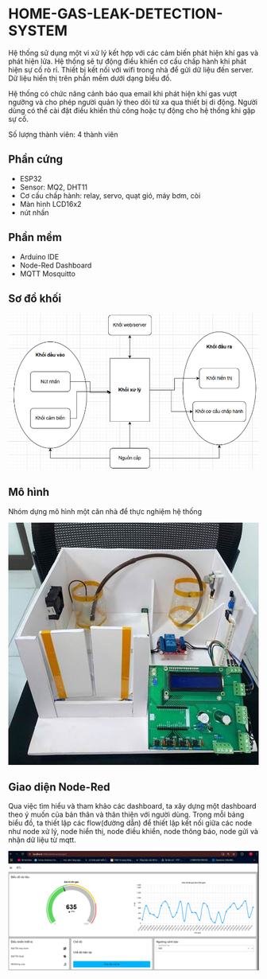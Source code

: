 # HOME-GAS-LEAK-DETECTION-SYSTEM
Hệ thống sử dụng một vi xử lý kết hợp với các cảm biến phát hiện khí gas và phát hiện lửa. Hệ thống sẽ tự động điều khiển cơ cấu chấp hành khi phát hiện sự cố rò rỉ. Thiết bị kết nối với wifi trong nhà để gửi dữ liệu đến server. Dữ liệu hiển thị trên phần mềm dưới dạng biểu đồ. 

Hệ thống có chức năng cảnh báo qua email khi phát hiện khí gas vượt ngưỡng và cho phép người quản lý theo dõi từ xa qua thiết bị di động. Người dùng có thể cài đặt điều khiển thủ công hoặc tự động cho hệ thống khi gặp sự cố. 

Số lượng thành viên: 4 thành viên

## Phần cứng
- ESP32
- Sensor: MQ2, DHT11
- Cơ cấu chấp hành: relay, servo, quạt gió, máy bơm, còi
- Màn hình LCD16x2
- nút nhấn

## Phần mềm 
- Arduino IDE
- Node-Red Dashboard
- MQTT Mosquitto

## Sơ đồ khối
<img src = "https://github.com/ngocdaitran2003/HOME-GAS-LEAK-DETECTION-SYSTEM/blob/main/image/so_do_khoi.png">

## Mô hình 
Nhóm dựng mô hình một căn nhà để thực nghiệm hệ thống	

<img src = "https://github.com/ngocdaitran2003/HOME-GAS-LEAK-DETECTION-SYSTEM/blob/main/image/mo_hinh_sp.jpg">

## Giao diện Node-Red
Qua việc tìm hiểu và tham khảo các dashboard, ta xây dựng một dashboard theo ý muốn của bản thân và thân thiện với người dùng. 
Trong mỗi bảng biểu đồ, ta thiết lập các flow(đường dẫn) để thiết lập kết nối giữa các node như node xử lý, node hiển thị, node điều khiển, node thông báo, node gửi và nhận dữ liệu từ mqtt.

<img src = "https://github.com/ngocdaitran2003/HOME-GAS-LEAK-DETECTION-SYSTEM/blob/main/image/giao_dien_web.png">

